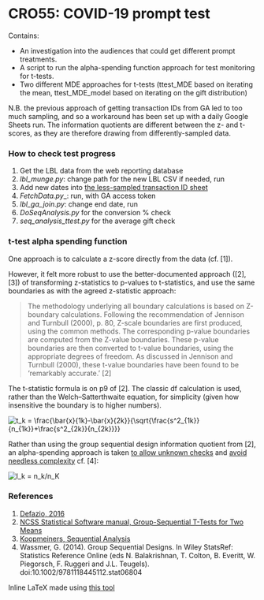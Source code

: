 # CRO55: COVID-19 prompt test

Contains:

- An investigation into the audiences that could get different prompt treatments.
- A script to run the alpha-spending function approach for test monitoring for t-tests.
- Two different MDE approaches for t-tests (ttest_MDE based on iterating the mean, ttest_MDE_model based on iterating on the gift distribution)

N.B. the previous approach of getting transaction IDs from GA led to too much sampling, and so a workaround has been set up with a daily Google Sheets run. The information quotients are different between the z- and t- scores, as they are therefore drawing from differently-sampled data.

### How to check test progress

1. Get the LBL data from the web reporting database
2. _lbl_munge.py_: change path for the new LBL CSV if needed, run
3. Add new dates into [the less-sampled transaction ID sheet](https://docs.google.com/spreadsheets/d/10M-glXPJoNxjO2fNPybhvqE3AR0FUWh7u2Zsdp-hCtM/edit#gid=395427764)
4. _FetchData.py__: run, with GA access token
5. _lbl_ga_join.py_: change end date, run
6. _DoSeqAnalysis.py_ for the conversion % check
7. _seq_analysis_ttest.py_ for the average gift check

### t-test alpha spending function

One approach is to calculate a z-score directly from the data (cf. [1]).

However, it felt more robust to use the better-documented approach ([2], [3]) of transforming z-statistics to p-values to t-statistics, and use the same boundaries as with the agreed z-statistic approach:

> The methodology underlying all boundary calculations is based on Z-boundary calculations. Following the recommendation of Jennison and Turnbull (2000), p. 80, Z-scale boundaries are first produced, using the common methods. The corresponding p-value boundaries are computed from the Z-value boundaries. These p-value boundaries are then converted to t-value boundaries, using the appropriate degrees of freedom. As discussed in Jennison and Turnbull (2000), these t-value boundaries have been found to be ‘remarkably accurate.’
[2]

The t-statistic formula is on p9 of [2]. The classic df calculation is used, rather than the Welch–Satterthwaite equation, for simplicity (given how insensitive the boundary is to higher numbers).

![t_k = \frac{\bar{x}_{1k}-\bar{x}_{2k}}{\sqrt{\frac{s^2_{1k}}{n_{1k}}+\frac{s^2_{2k}}{n_{2k}}}}](https://render.githubusercontent.com/render/math?math=t_k%20%3D%20%5Cfrac%7B%5Cbar%7Bx%7D_%7B1k%7D-%5Cbar%7Bx%7D_%7B2k%7D%7D%7B%5Csqrt%7B%5Cfrac%7Bs%5E2_%7B1k%7D%7D%7Bn_%7B1k%7D%7D%2B%5Cfrac%7Bs%5E2_%7B2k%7D%7D%7Bn_%7B2k%7D%7D%7D%7D)

Rather than using the group sequential design information quotient from [2],  an alpha-spending approach is taken [to allow unknown checks](https://online.stat.psu.edu/stat509/node/81/) and [avoid needless complexity](https://www.jstor.org/stable/2673566?seq=1#metadata_info_tab_contents) cf. [4]:

![I_k = n_k/n_K](https://render.githubusercontent.com/render/math?math=I_k%20%3D%20n_k%2Fn_K)

### References

1. [Defazio, 2016](https://www.aarondefazio.com/adefazio-seqtesting.pdf)
2. [NCSS Statistical Software manual, Group-Sequential T-Tests for Two Means](https://ncss-wpengine.netdna-ssl.com/wp-content/themes/ncss/pdf/Procedures/NCSS/Group-Sequential_T-Tests_for_Two_Means.pdf)
3. [Koopmeiners, Sequential Analysis](http://www.biostat.umn.edu/~josephk/courses/pubh8482_fall2012/lecture_notes/pubh8482_week6.pdf)
4. Wassmer, G. (2014). Group Sequential Designs. In Wiley StatsRef: Statistics Reference Online (eds N. Balakrishnan, T. Colton, B. Everitt, W. Piegorsch, F. Ruggeri and J.L. Teugels). doi:10.1002/9781118445112.stat06804

Inline LaTeX made using [this tool](https://alexanderrodin.com/github-latex-markdown/)
